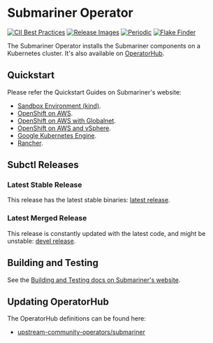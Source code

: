 # Submariner Operator

<!-- markdownlint-disable line-length -->
[![CII Best Practices](https://bestpractices.coreinfrastructure.org/projects/4865/badge)](https://bestpractices.coreinfrastructure.org/projects/4865)
[![Release Images](https://github.com/tunahanertekin/submariner-operator/workflows/Release%20Images/badge.svg)](https://github.com/tunahanertekin/submariner-operator/actions?query=workflow%3A%22Release+Images%22)
[![Periodic](https://github.com/tunahanertekin/submariner-operator/workflows/Periodic/badge.svg)](https://github.com/tunahanertekin/submariner-operator/actions?query=workflow%3APeriodic)
[![Flake Finder](https://github.com/tunahanertekin/submariner-operator/workflows/Flake%20Finder/badge.svg)](https://github.com/tunahanertekin/submariner-operator/actions?query=workflow%3A%22Flake+Finder%22)
<!-- markdownlint-enable line-length -->

The Submariner Operator installs the Submariner components on a Kubernetes cluster. It's also available on
[OperatorHub](https://operatorhub.io/operator/submariner).

## Quickstart

Please refer the Quickstart Guides on Submariner's website:

* [Sandbox Environment (kind)](https://submariner.io/getting-started/quickstart/kind/).
* [OpenShift on AWS](https://submariner.io/getting-started/quickstart/openshift/aws/).
* [OpenShift on AWS with Globalnet](https://submariner.io/getting-started/quickstart/openshift/globalnet/).
* [OpenShift on AWS and vSphere](https://submariner.io/getting-started/quickstart/openshift/vsphere-aws/).
* [Google Kubernetes Engine](https://submariner.io/getting-started/quickstart/managed-kubernetes/gke/).
* [Rancher](https://submariner.io/getting-started/quickstart/managed-kubernetes/rancher/).

## Subctl Releases

### Latest Stable Release

This release has the latest stable binaries: [latest release](https://github.com/tunahanertekin/submariner-operator/releases/latest).

### Latest Merged Release

This release is constantly updated with the latest code, and might be unstable: [devel
release](https://github.com/tunahanertekin/submariner-operator/releases/tag/subctl-devel).

## Building and Testing

See the [Building and Testing docs on Submariner's website](https://submariner.io/development/building-testing/).

## Updating OperatorHub

The OperatorHub definitions can be found here:
<!-- markdownlint-disable line-length -->
* [upstream-community-operators/submariner](https://github.com/operator-framework/community-operators/tree/master/upstream-community-operators/submariner)
<!-- markdownlint-enable line-length -->
